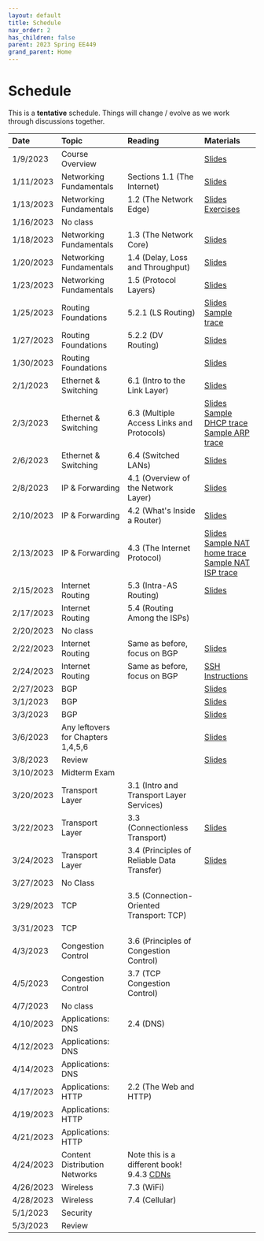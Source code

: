 ```yaml
---
layout: default
title: Schedule
nav_order: 2
has_children: false
parent: 2023 Spring EE449
grand_parent: Home
---
```


# Schedule 

This is a **tentative** schedule. Things will change / evolve as we work through discussions together.

| Date      | Topic                              | Reading                                                                                                                                | Materials |
| :-------- | :--------------------------------- | :------------------------------------------------------------------------------------------------------------------------------------- | :-------- |
| 1/9/2023  | Course Overview                    |                                                                                                                                        | [Slides](slides/EE449-01.pdf) |
| 1/11/2023 | Networking Fundamentals            | Sections 1.1 (The Internet)                                                                                                            | [Slides](slides/EE449-02.pdf) |
| 1/13/2023 | Networking Fundamentals            | 1.2 (The Network Edge)                                                                                                                 | [Slides](slides/EE449-03.pdf) <br> [Exercises](exercises/week_1.pdf)|
| 1/16/2023 | No class                           |                                                                                                                                        | |
| 1/18/2023 | Networking Fundamentals            | 1.3 (The Network Core)                                                                                                                 | [Slides](slides/EE449-04.pdf) |
| 1/20/2023 | Networking Fundamentals            | 1.4 (Delay, Loss and Throughput)                                                                                                       | [Slides](slides/EE449-05.pdf) |
| 1/23/2023 | Networking Fundamentals            | 1.5 (Protocol Layers)                                                                                                                  | [Slides](slides/EE449-06.pdf) |
| 1/25/2023 | Routing Foundations                | 5.2.1 (LS Routing)                                                                                                                     | [Slides](slides/EE449-07.pdf) <br> [Sample trace](exercises/http.pcap) |
| 1/27/2023 | Routing Foundations                | 5.2.2 (DV Routing)                                                                                                                     | [Slides](slides/EE449-08.pdf) |
| 1/30/2023 | Routing Foundations                |                                                                                                                                        | [Slides](slides/EE449-09.pdf) |
| 2/1/2023  | Ethernet & Switching               | 6.1 (Intro to the Link Layer)                                                                                                          | [Slides](slides/EE449-10.pdf) |
| 2/3/2023  | Ethernet & Switching               | 6.3 (Multiple Access Links and Protocols)                                                                                              | [Slides](slides/EE449-11.pdf) <br> [Sample DHCP trace](exercises/dhcp.pcap) <br> [Sample ARP trace](exercises/arp.pcap) |
| 2/6/2023  | Ethernet & Switching               | 6.4 (Switched LANs)                                                                                                                    | [Slides](slides/EE449-12.pdf) |
| 2/8/2023  | IP & Forwarding                    | 4.1 (Overview of the Network Layer)                                                                                                    | [Slides](slides/EE449-13.pdf) |
| 2/10/2023 | IP & Forwarding                    | 4.2 (What's Inside a Router)                                                                                                           | [Slides](slides/EE449-14.pdf) |
| 2/13/2023 | IP & Forwarding                    | 4.3 (The Internet Protocol)                                                                                                            | [Slides](slides/EE449-15.pdf) <br> [Sample NAT home trace](exercises/NAT_home_side.pcap) <br> [Sample NAT ISP trace](exercises/NAT_ISP_side.pcap) |
| 2/15/2023 | Internet Routing                   | 5.3 (Intra-AS Routing)                                                                                                                 | [Slides](slides/EE449-16.pdf) |
| 2/17/2023 | Internet Routing                   | 5.4 (Routing Among the ISPs)                                                                                                           | |
| 2/20/2023 | No class                           |                                                                                                                                        | |
| 2/22/2023 | Internet Routing                   | Same as before, focus on BGP                                                                                                           | [Slides](slides/EE449-17.pdf) |
| 2/24/2023 | Internet Routing                   | Same as before, focus on BGP                                                                                                           | [SSH Instructions](exercises/SSH.pdf) |
| 2/27/2023 | BGP                                |                                                                                                                                        | [Slides](slides/EE449-18.pdf) |
| 3/1/2023  | BGP                                |                                                                                                                                        | [Slides](slides/EE449-19.pdf) |
| 3/3/2023  | BGP                                |                                                                                                                                        | [Slides](slides/EE449-20.pdf) |
| 3/6/2023  | Any leftovers for Chapters 1,4,5,6 |                                                                                                                                        | [Slides](slides/EE449-21.pdf) |
| 3/8/2023  | Review                             |                                                                                                                                        | [Slides](slides/EE449-22.pdf) |
| 3/10/2023 | Midterm Exam                       |                                                                                                                                        | |
| 3/20/2023 | Transport Layer                    | 3.1 (Intro and Transport Layer Services)                                                                                               | |
| 3/22/2023 | Transport Layer                    | 3.3 (Connectionless Transport)                                                                                                         | [Slides](slides/EE449-23.pdf) |
| 3/24/2023 | Transport Layer                    | 3.4 (Principles of Reliable Data Transfer)                                                                                             | [Slides](slides/EE449-24.pdf) |
| 3/27/2023 | No Class                           |                                                                                                                                        | |
| 3/29/2023 | TCP                                | 3.5 (Connection-Oriented Transport: TCP)                                                                                               | |
| 3/31/2023 | TCP                                |                                                                                                                                        | |
| 4/3/2023  | Congestion Control                 | 3.6 (Principles of Congestion Control)                                                                                                 | |
| 4/5/2023  | Congestion Control                 | 3.7 (TCP Congestion Control)                                                                                                           | |
| 4/7/2023  | No class                           |                                                                                                                                        | |
| 4/10/2023 | Applications: DNS                  | 2.4 (DNS)                                                                                                                              | |
| 4/12/2023 | Applications: DNS                  |                                                                                                                                        | |
| 4/14/2023 | Applications: DNS                  |                                                                                                                                        | |
| 4/17/2023 | Applications: HTTP                 | 2.2 (The Web and HTTP)                                                                                                                 | |
| 4/19/2023 | Applications: HTTP                 |                                                                                                                                        | |
| 4/21/2023 | Applications: HTTP                 |                                                                                                                                        | |
| 4/24/2023 | Content Distribution Networks      | Note this is a different book! 9.4.3 [CDNs](https://book.systemsapproach.org/applications/overlays.html#content-distribution-networks) | |
| 4/26/2023 | Wireless                           | 7.3 (WiFi)                                                                                                                             | |
| 4/28/2023 | Wireless                           | 7.4 (Cellular)                                                                                                                         | |
| 5/1/2023  | Security                           |                                                                                                                                        | |
| 5/3/2023  | Review                             |